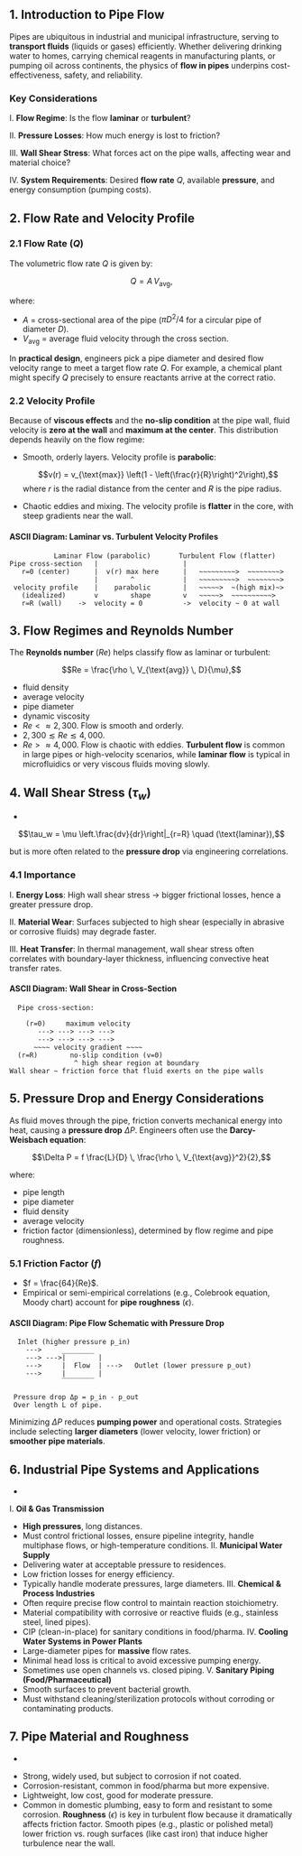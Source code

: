 ## 1. Introduction to Pipe Flow

Pipes are ubiquitous in industrial and municipal infrastructure, serving to **transport fluids** (liquids or gases) efficiently. Whether delivering drinking water to homes, carrying chemical reagents in manufacturing plants, or pumping oil across continents, the physics of **flow in pipes** underpins cost-effectiveness, safety, and reliability.

### Key Considerations

I. **Flow Regime**: Is the flow **laminar** or **turbulent**?  

II. **Pressure Losses**: How much energy is lost to friction?  

III. **Wall Shear Stress**: What forces act on the pipe walls, affecting wear and material choice?  

IV. **System Requirements**: Desired **flow rate** $Q$, available **pressure**, and energy consumption (pumping costs).

## 2. Flow Rate and Velocity Profile

### 2.1 Flow Rate $(Q)$

The volumetric flow rate $Q$ is given by:

$$Q = A \, V_{\text{avg}},$$

where:
- $A$ = cross-sectional area of the pipe ($\pi D^2/4$ for a circular pipe of diameter $D$).  
- $V_{\text{avg}}$ = average fluid velocity through the cross section.

In **practical design**, engineers pick a pipe diameter and desired flow velocity range to meet a target flow rate $Q$. For example, a chemical plant might specify $Q$ precisely to ensure reactants arrive at the correct ratio.

### 2.2 Velocity Profile

Because of **viscous effects** and the **no-slip condition** at the pipe wall, fluid velocity is **zero at the wall** and **maximum at the center**. This distribution depends heavily on the flow regime:

- Smooth, orderly layers. Velocity profile is **parabolic**:

  $$v(r) = v_{\text{max}} \left(1 - \left(\frac{r}{R}\right)^2\right),$$
  where $r$ is the radial distance from the center and $R$ is the pipe radius.  
- Chaotic eddies and mixing. The velocity profile is **flatter** in the core, with steep gradients near the wall.

#### ASCII Diagram: Laminar vs. Turbulent Velocity Profiles

```
           Laminar Flow (parabolic)       Turbulent Flow (flatter)
Pipe cross-section   |                     |
   r=0 (center)      |  v(r) max here      |   ~~~~~~~~~>  ~~~~~~~~>
                     |        ^            |   ~~~~~~~~~>  ~~~~~~~~>
 velocity profile    |    parabolic        |   ~~~~~>  ~(high mix)~>
   (idealized)       v        shape        v   ~~~~~>  ~~~~~~~~~~>
   r=R (wall)    ->  velocity = 0          ->  velocity ~ 0 at wall
```

## 3. Flow Regimes and Reynolds Number

The **Reynolds number** $(Re)$ helps classify flow as laminar or turbulent:

$$Re = \frac{\rho \, V_{\text{avg}} \, D}{\mu},$$

- fluid density
- average velocity
- pipe diameter
- dynamic viscosity
- $Re < \approx 2{,}300$. Flow is smooth and orderly.
- $2{,}300 \lesssim Re \lesssim 4{,}000$.
- $Re > \approx 4{,}000$. Flow is chaotic with eddies.
**Turbulent flow** is common in large pipes or high-velocity scenarios, while **laminar flow** is typical in microfluidics or very viscous fluids moving slowly.

## 4. Wall Shear Stress ($\tau_w$)

* 

$$\tau_w = \mu \left.\frac{dv}{dr}\right|_{r=R} \quad (\text{laminar}),$$

but is more often related to the **pressure drop** via engineering correlations.

### 4.1 Importance

I. **Energy Loss**: High wall shear stress $\rightarrow$ bigger frictional losses, hence a greater pressure drop.  

II. **Material Wear**: Surfaces subjected to high shear (especially in abrasive or corrosive fluids) may degrade faster.  

III. **Heat Transfer**: In thermal management, wall shear stress often correlates with boundary-layer thickness, influencing convective heat transfer rates.

#### ASCII Diagram: Wall Shear in Cross-Section

```
  Pipe cross-section:
    
    (r=0)     maximum velocity
       ---> ---> ---> ---> 
       ---> ---> ---> ---> 
      ~~~~ velocity gradient ~~~~
  (r=R)        no-slip condition (v=0) 
                ^ high shear region at boundary
Wall shear ~ friction force that fluid exerts on the pipe walls
```

## 5. Pressure Drop and Energy Considerations

As fluid moves through the pipe, friction converts mechanical energy into heat, causing a **pressure drop** $\Delta P$. Engineers often use the **Darcy-Weisbach equation**:

$$\Delta P = f \frac{L}{D} \, \frac{\rho \, V_{\text{avg}}^2}{2},$$

where:
- pipe length
- pipe diameter
- fluid density
- average velocity
- friction factor (dimensionless), determined by flow regime and pipe roughness.

### 5.1 Friction Factor ($f$)

- $f = \frac{64}{Re}$.
- Empirical or semi-empirical correlations (e.g., Colebrook equation, Moody chart) account for **pipe roughness** ($\epsilon$).

#### ASCII Diagram: Pipe Flow Schematic with Pressure Drop

```
  Inlet (higher pressure p_in)
    --->     ________
    ---> --->|        |
    --->     |  Flow  | --->   Outlet (lower pressure p_out)
    --->     |        |
             ‾‾‾‾‾‾‾‾
 
 Pressure drop Δp = p_in - p_out
 Over length L of pipe.
```

Minimizing $\Delta P$ reduces **pumping power** and operational costs. Strategies include selecting **larger diameters** (lower velocity, lower friction) or **smoother pipe materials**.

## 6. Industrial Pipe Systems and Applications

* 
I. **Oil & Gas Transmission**  
   - **High pressures**, long distances.  
   - Must control frictional losses, ensure pipeline integrity, handle multiphase flows, or high-temperature conditions.
II. **Municipal Water Supply**  
   - Delivering water at acceptable pressure to residences.  
   - Low friction losses for energy efficiency.  
   - Typically handle moderate pressures, large diameters.
III. **Chemical & Process Industries**  
   - Often require precise flow control to maintain reaction stoichiometry.  
   - Material compatibility with corrosive or reactive fluids (e.g., stainless steel, lined pipes).  
   - CIP (clean-in-place) for sanitary conditions in food/pharma.
IV. **Cooling Water Systems in Power Plants**  
   - Large-diameter pipes for **massive** flow rates.  
   - Minimal head loss is critical to avoid excessive pumping energy.  
   - Sometimes use open channels vs. closed piping.
V. **Sanitary Piping (Food/Pharmaceutical)**  
   - Smooth surfaces to prevent bacterial growth.  
   - Must withstand cleaning/sterilization protocols without corroding or contaminating products.

## 7. Pipe Material and Roughness

* 
- Strong, widely used, but subject to corrosion if not coated.
- Corrosion-resistant, common in food/pharma but more expensive.
- Lightweight, low cost, good for moderate pressure.
- Common in domestic plumbing, easy to form and resistant to some corrosion.
**Roughness** ($\epsilon$) is key in turbulent flow because it dramatically affects friction factor. Smooth pipes (e.g., plastic or polished metal) lower friction vs. rough surfaces (like cast iron) that induce higher turbulence near the wall.

